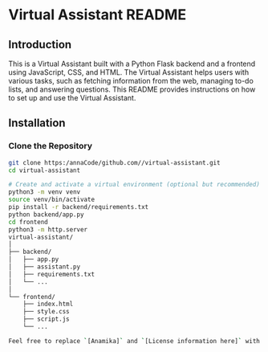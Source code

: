 # Virtual Assistant README

## Introduction

This is a Virtual Assistant built with a Python Flask backend and a frontend using JavaScript, CSS, and HTML. The Virtual Assistant helps users with various tasks, such as fetching information from the web, managing to-do lists, and answering questions. This README provides instructions on how to set up and use the Virtual Assistant.

## Installation

### Clone the Repository

```bash
git clone https:/annaCode/github.com//virtual-assistant.git
cd virtual-assistant

# Create and activate a virtual environment (optional but recommended)
python3 -m venv venv
source venv/bin/activate
pip install -r backend/requirements.txt
python backend/app.py
cd frontend
python3 -m http.server
virtual-assistant/
│
├── backend/
│   ├── app.py
│   ├── assistant.py
│   ├── requirements.txt
│   └── ...
│
└── frontend/
    ├── index.html
    ├── style.css
    ├── script.js
    └── ...

Feel free to replace `[Anamika]` and `[License information here]` with the relevant information. Once copied, you can paste this content directly into your GitHub README.md file.

